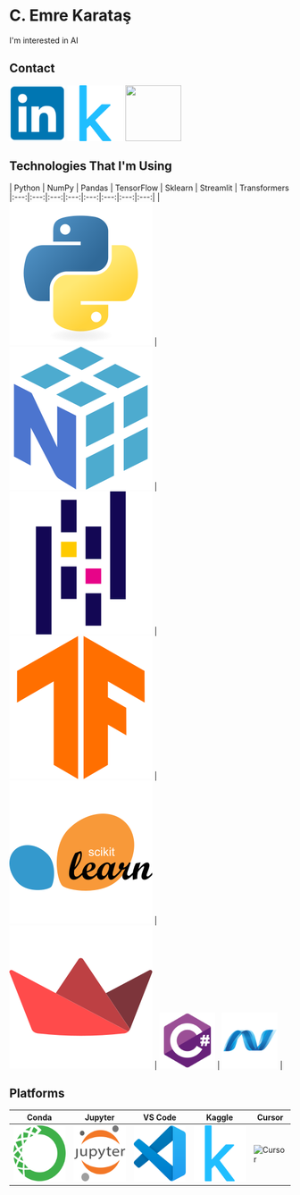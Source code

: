 # C. Emre Karataş

I'm interested in AI 

## Contact 



<a href="https://www.linkedin.com/in/cihatemrekaratas/"><img width="100" height="100" src="https://github.com/devicons/devicon/blob/master/icons/linkedin/linkedin-original.svg"></a>
<a href="https://www.kaggle.com/emre21"><img width="100" height="100" src="https://github.com/devicons/devicon/blob/master/icons/kaggle/kaggle-original.svg"></a>
<a href="https://huggingface.co/emredeveloper"><img width="100" height="100" src="https://workable-application-form.s3.amazonaws.com/advanced/production/61557f91d9510741dc62e7f8/c3635b59-a3d2-444a-b636-a9d0061dcdde"></a>

## Technologies That I'm Using
| Python | NumPy | Pandas | TensorFlow | Sklearn | Streamlit | Transformers
|:---:|:---:|:---:|:---:|:---:|:---:|:---:|:---:|
| ![Python](https://github.com/devicons/devicon/blob/master/icons/python/python-original.svg) | ![NumPy](https://github.com/devicons/devicon/blob/master/icons/numpy/numpy-original.svg) | ![Pandas](https://github.com/devicons/devicon/blob/master/icons/pandas/pandas-original.svg) | ![TensorFlow](https://github.com/devicons/devicon/blob/master/icons/tensorflow/tensorflow-original.svg) | ![Sklearn](https://github.com/devicons/devicon/blob/master/icons/scikitlearn/scikitlearn-original.svg) | ![Streamlit](https://github.com/devicons/devicon/blob/master/icons/streamlit/streamlit-original.svg) | <img src="https://github.com/devicons/devicon/blob/master/icons/csharp/csharp-original.svg" width="100" height="100"/> | <img src="https://github.com/devicons/devicon/blob/master/icons/dot-net/dot-net-original.svg" width="100" height="100"/> |

## Platforms
| Conda | Jupyter | VS Code | Kaggle | Cursor |
|----------|----------|----------|----------|----------|
|<img src="https://github.com/devicons/devicon/blob/master/icons/anaconda/anaconda-original.svg" title="Anaconda" alt="Conda" width="100" height="100"/>|<img src="https://github.com/devicons/devicon/blob/master/icons/jupyter/jupyter-original-wordmark.svg" title="Jupyter" alt="Jupyter" width="100" height="100"/>|<img src="https://github.com/devicons/devicon/blob/master/icons/vscode/vscode-original.svg" title="VS Code" alt="VS Code" width="100" height="100"/>|<img src="https://github.com/devicons/devicon/blob/master/icons/kaggle/kaggle-original.svg" title="VS Code" alt="Kaggle" width="100" height="100"/>| <img src="https://www.cursor.com/_next/image?url=%2F_next%2Fstatic%2Fmedia%2Flogo-dark.c2eae9ea.png&w=3840&q=100" title="Cursor" alt="Cursor" width="100" height="100"/>
